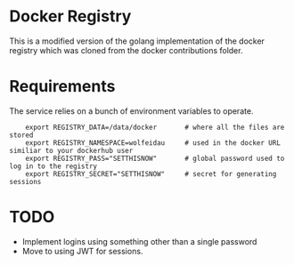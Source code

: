 # Docker Registry

This is a modified version of the golang implementation of the docker registry which was cloned from the docker contributions folder.

# Requirements

The service relies on a bunch of environment variables to operate.

```
    export REGISTRY_DATA=/data/docker       # where all the files are stored
    export REGISTRY_NAMESPACE=wolfeidau     # used in the docker URL similiar to your dockerhub user
    export REGISTRY_PASS="SETTHISNOW"       # global password used to log in to the registry
    export REGISTRY_SECRET="SETTHISNOW"     # secret for generating sessions
```    

# TODO

* Implement logins using something other than a single password
* Move to using JWT for sessions.
